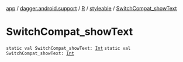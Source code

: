 [app](../../../index.md) / [dagger.android.support](../../index.md) / [R](../index.md) / [styleable](index.md) / [SwitchCompat_showText](./-switch-compat_show-text.md)

# SwitchCompat_showText

`static val SwitchCompat_showText: `[`Int`](https://kotlinlang.org/api/latest/jvm/stdlib/kotlin/-int/index.html)
`static val SwitchCompat_showText: `[`Int`](https://kotlinlang.org/api/latest/jvm/stdlib/kotlin/-int/index.html)
